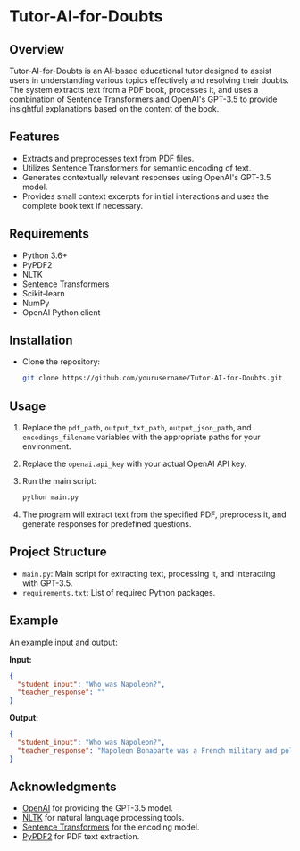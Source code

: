 # Tutor-AI-for-Doubts

## Overview

Tutor-AI-for-Doubts is an AI-based educational tutor designed to assist users in understanding various topics effectively and resolving their doubts. The system extracts text from a PDF book, processes it, and uses a combination of Sentence Transformers and OpenAI's GPT-3.5 to provide insightful explanations based on the content of the book.

## Features

- Extracts and preprocesses text from PDF files.
- Utilizes Sentence Transformers for semantic encoding of text.
- Generates contextually relevant responses using OpenAI's GPT-3.5 model.
- Provides small context excerpts for initial interactions and uses the complete book text if necessary.

## Requirements

- Python 3.6+
- PyPDF2
- NLTK
- Sentence Transformers
- Scikit-learn
- NumPy
- OpenAI Python client

## Installation

* Clone the repository:

    ```sh
    git clone https://github.com/yourusername/Tutor-AI-for-Doubts.git
    ```

## Usage

1. Replace the `pdf_path`, `output_txt_path`, `output_json_path`, and `encodings_filename` variables with the appropriate paths for your environment.

2. Replace the `openai.api_key` with your actual OpenAI API key.

3. Run the main script:

    ```sh
    python main.py
    ```

4. The program will extract text from the specified PDF, preprocess it, and generate responses for predefined questions.

## Project Structure

- `main.py`: Main script for extracting text, processing it, and interacting with GPT-3.5.
- `requirements.txt`: List of required Python packages.

## Example

An example input and output:

**Input:**
```json
{
  "student_input": "Who was Napoleon?",
  "teacher_response": ""
}
```

**Output:**
```json
{
  "student_input": "Who was Napoleon?",
  "teacher_response": "Napoleon Bonaparte was a French military and political leader who rose to prominence during the French Revolution..."
}
```

## Acknowledgments

- [OpenAI](https://openai.com/) for providing the GPT-3.5 model.
- [NLTK](https://www.nltk.org/) for natural language processing tools.
- [Sentence Transformers](https://www.sbert.net/) for the encoding model.
- [PyPDF2](https://pypdf2.readthedocs.io/en/latest/) for PDF text extraction.
